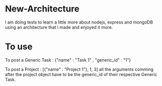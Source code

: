 # New-Architecture
I am doing tests to learn a little more about nodejs, express and mongoDB using an architecture that i made and enjoyed it more.


# To use

To post a Generic Task : {"name" : "Task 1" , "generic_id" : "1"}

To post a Project : [{"name" : "Project 1"}, 1, 3]
all the arguments comming after the project object have to be the generic_id of their respective Generic Task.

